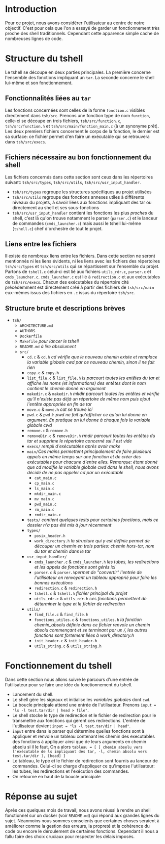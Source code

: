 # Introduction
Pour ce projet, nous avons considérer l'utilisateur au centre de notre objectif. C'est pour cela que l'on a essayé de garder un fonctionnement très proche des shell traditionnels. Cependant cette apparence simple cache de nombreuses lignes de code.

# Structure du tshell
Le tshell se découpe en deux parties principales. La première concerne l'ensemble des fonctions impliquant un `tar`. La seconde concerne le shell lui-même et son fonctionnement.

## Fonctionnalités liées au `tar`
Les fonctions concernées sont celles de la forme `fonction.c` visibles directement dans `tsh/src`. Prenons une fonction type de nom `function`, celle-ci se découpe en trois fichiers, `tsh/src/function.c`, `tsh/src/function.h` et `tsh/src/main/function_main.c` (à un synonyme prêt). Les deux premiers fichiers concernent le corps de la fonction, le dernier est sa surface: ce fichier permet d'en faire un exécutable qui se retrouvera dans `tsh/src/execs`.

## Fichiers nécessaire au bon fonctionnement du shell
Les fichiers concernés dans cette section sont ceux dans les répertoires suivant: `tsh/src/types`, `tsh/src/utils`, `tsh/src/usr_input_handler`.
- `tsh/src/types` regroupe les structures spécifiques au projet utilisées
- `tsh/src/utils` regroupe des fonctions annexes utiles à différents niveaux du projets, à savoir liées aux fonctions impliquant des tar ou directement au shell et ses sous-fonctions
- `tsh/src/usr_input_handler` contient les fonctions les plus *proches* du shell, c'est là qu'on trouve notamment le parser (`parser.c`) et le lanceur de commandes (`cmds_launcher.c`) mais aussi le tshell lui-même (`tshell.c`) chef d'orchestre de tout le projet.

## Liens entre les fichiers
Il existe de nombreux liens entre les fichiers. Dans cette section ne seront mentionnés ni les liens évidents, ni les liens avec les fichiers des répertoires `tsh/src/types` et `tsh/src/utils` qui se répartissent sur l'ensemble du projet.
Partons de `tshell.c` celui-ci est lié aux fichiers `utils_rdr.c`, `parser.c` et `cmds_launcher.c`. `cmds_launcher.c` est lié à `redirection.c` et aux exécutables de `tsh/src/execs`. Chacun des exécutables du répertoire cité précédemment est directement créé à partir des fichiers de `tsh/src/main` eux-mêmes issus des fichiers en `.c` issus du répertoire `tsh/src`.

## Structure brute et descriptions brèves
- `tsh/`
	- `ARCHITECTURE.md`
	-	`AUTHORS`
	- `Dockerfile`
	- `Makefile` *pour lancer le tshell*
	- `README.md` *à lire absolument*
	- `src/`
		- `cd.c` & `cd.h` *cd vérifie que le nouveau chemin existe et remplace la variable globale cwd par ce nouveau chemin, sinon il ne fait rien*
		- `copy.c` & `copy.h`
		- `list_file.c` & `list_file.h` *ls parcourt toutes les entêtes du tar et affiche les noms (et informations) des entêtes dont le nom contient le chemin donné en argument*
		- `makedir.c` & `makedir.h` *mkdir parcourt toutes les entêtes et vérifie qu'il n'existe pas déjà un répertoire de même nom puis ajout l'entête appropriée en fin de tar*
		- `move.c` & `move.h` *cat se trouve ici*
		- `pwd.c` & `pwd.h` *pwd ne fait qu'afficher ce qu'on lui donne en argument. En pratique on lui donne à chaque fois la variable globale cwd*
		- `remove.c` & `remove.h`
		- `removeDir.c` & `removeDir.h` *rmdir parcourt toutes les entêtes du tar et supprime le répertoire concerné ssi il est vide*
		- `execs/` *rempli d'exécutables après avoir make*
		- `main/`*Ces mains permettent principalement de faire plusieurs appels en même temps sur une fonction et de créer des exécutables pour chacune d'entre elles. Remarque: étant donné que cd modifie la variable globale cwd dans le shell, nous avons décidé de ne pas appeler cd par un exécutable*
			- `cat_main.c`
			- `cp_main.c`
			- `ls_main.c`
			- `mkdir_main.c`
			- `mv_main.c`
			- `pwd_main.c`
			- `rm_main.c`
			- `rmdir_main.c`
		- `tests/` *contient quelques tests pour certaines fonctions, mais ce dossier n'a pas été mis à jour récemment*
		- `types/`
			- `posix_header.h`
			- `work_directory.h` *la structure qui y est définie permet de découper un chemin en trois parties: chemin hors-tar, nom du tar et chemin dans le tar*
		- `usr_input_handler/`
			- `cmds_launcher.c` & `cmds_launcher.h` *les tubes, les redirections et les appels de fonctions sont gérés ici*
			- `parser.c` & `parser.h`*permet de "convertir" l'entrée de l'utilisateur en renvoyant un tableau approprié pour faire les bonnes exécutions*
			- `redirection.c` & `redirection.h`
			- `tshell.c` & `tshell.h` *fichier principal du projet*
			- `utils_rdr.c` & `utils_rdr.h` *ces fonctions permettent de déterminer le type et le fichier de redirection*
		- `utils/`
			- `find_file.c` & `find_file.h`
			- `fonctions_utiles.c` & `fonctions_utiles.h` *la fonction chemin_absolu définie dans ce fichier renvoie un chemin absolu commençant et se terminant par un /, les autres fonctions sont fortement liées à work_directory.h*
			- `init_header.c` & `init_header.h`
			- `utils_string.c` & `utils_string.h`

# Fonctionnement du tshell
Dans cette section nous allons suivre le parcours d'une entrée de l'utilisateur pour se faire une idée du fonctionnement du tshell.
- Lancement du shell.
- Le shell gère les signaux et initialise les *variables globales* dont `cwd`.
- La boucle principale attend une entrée de l'utilisateur. Prenons `input = "ls -l test.tar/dir | head > file"`.
-	Le shell stocke le type de redirection et le fichier de redirection pour le transmettre aux fonctions qui gèrent ces redirections. L'entrée de l'utilisateur devient `input = "ls -l test.tar/dir | head"`.
- `input` entre dans le parser qui détermine quelles fonctions sont à appliquer et renvoie un tableau contenant les chemin des executables des fonctions à appliquer ainsi que de leurs arguments en chemin absolu si il le faut. On a alors `tableau = [ [ chemin absolu vers l'exécutable de ls impliquant des tar, -l, chemin absolu vers test.tar/dir ], [head] ]`
- Le tableau, le type et le fichier de redirection sont fournis au lanceur de commandes. Celui-ci se charge d'appliquer ce qu'impose l'utilisateur: les tubes, les redirections et l'exécution des commandes.
- On retourne en haut de la boucle principale

# Réponse au sujet
Après ces quelques mois de travail, nous avons réussi à rendre un shell fonctionnel sur un docker (voir `README.md`) qui répond aux grandes lignes du sujet. Néanmoins nous sommes conscients que certaines choses seraient à améliorer comme la gestion des erreurs, la propreté et la cohérence du code ou encore le déroulement de certaines fonctions. Cependant il nous a fallu faire des choix cruciaux pour respecter les délais imposés.
